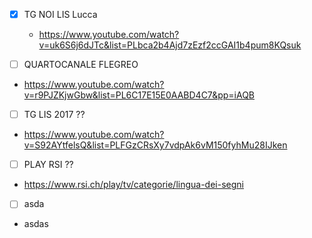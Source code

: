 - [x] TG NOI LIS Lucca
  - https://www.youtube.com/watch?v=uk6S6j6dJTc&list=PLbca2b4Ajd7zEzf2ccGAI1b4pum8KQsuk

- [ ] QUARTOCANALE FLEGREO
- https://www.youtube.com/watch?v=r9PJZKjwGbw&list=PL6C17E15E0AABD4C7&pp=iAQB

- [ ] TG LIS 2017 ??
- https://www.youtube.com/watch?v=S92AYtfelsQ&list=PLFGzCRsXy7vdpAk6vM150fyhMu28IJken

- [ ] PLAY RSI ??
- https://www.rsi.ch/play/tv/categorie/lingua-dei-segni

- [ ] asda
- asdas